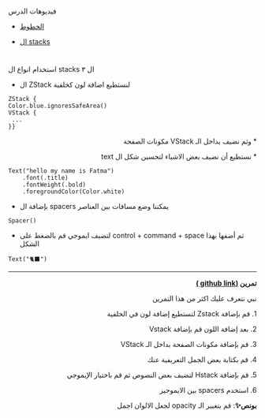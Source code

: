 

# <p dir="rtl">
فيديوهات الدرس</p>


* [الخطوط](https://youtu.be/OLRtp1v_IjQ)


* [ال stacks](https://youtu.be/7M7zPyycC8o)  


# <p dir="rtl">

استخدام انواع ال stacks ال ٣</p>




   * ال ZStack لنستطيع اضافة لون كخلفية 


   ```
ZStack {
  Color.blue.ignoresSafeArea()
  VStack {
    ...
  }}
```

 <p dir="rtl">
   * وثم نضيف بداخل الـ VStack مكونات الصفحة 
</p>

<p dir="rtl">
* نستطيع أن نضيف بعض الاشياء لتحسين شكل ال text 
</p>

```
Text("hello my name is Fatma")
    .font(.title)
    .fontWeight(.bold)
    .foregroundColor(Color.white)
```


* بإضافة ال spacers يمكننا وضع مسافات بين العناصر 

```  
Spacer()
```


* لتضيف ايموجي قم بالضغط على control + command + space  ثم أضفها بهذا الشكل 

 ```
Text("🐈‍⬛")
```




---

<p dir="rtl">
<strong>تمرين <a href="https://github.com/kuwaitcodes/ios-cw-2">(github link )</a></strong></p>


<p dir="rtl">
نبي نتعرف عليك اكثر من هذا التمرين</p>



<p dir="rtl">
1.  قم بإضافة Zstack لتستطيع إضافة لون في الخلفية 
</p>
<p dir="rtl">
2. بعد إضافة اللون قم بإضافة Vstack 
</p>
<p dir="rtl">
3. قم بإضافة مكونات الصفحة بداخل الـ VStack 
</p>
<p dir="rtl">
4. قم بكتابة بعض الجمل التعريفية عنك 
</p>
<p dir="rtl">
5. قم بإضافة Hstack لتضيف بعض النصوص ثم قم باختيار  الإيموجي 
</p>
<p dir="rtl">
6. استخدم spacers بين الايموجيز
</p>
<p>

<p dir="rtl">
<strong>بونص✨</strong>: قم بتغيير الـ opacity لجعل الالوان اجمل </p>

